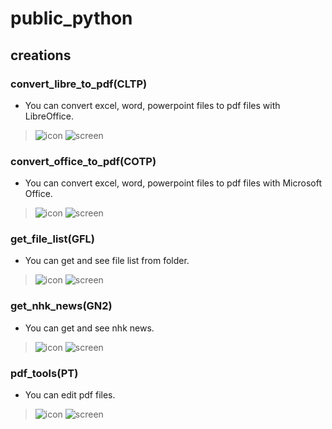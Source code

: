 # public_python
## creations
### convert_libre_to_pdf(CLTP)
* You can convert excel, word, powerpoint files to pdf files with LibreOffice.
> ![icon](https://res.cloudinary.com/nl-taiga-s/image/upload/v1757468193/icon_of_cltp_rgd7iq.svg)
> ![screen](https://res.cloudinary.com/nl-taiga-s/image/upload/v1757468194/screen_of_cltp_with_gui-v1.0.4_aszt7c.svg)
### convert_office_to_pdf(COTP)
* You can convert excel, word, powerpoint files to pdf files with Microsoft Office.
> ![icon](https://res.cloudinary.com/nl-taiga-s/image/upload/v1757468225/icon_of_cotp_poqzus.svg)
> ![screen](https://res.cloudinary.com/nl-taiga-s/image/upload/v1757468227/screen_of_cotp_with_gui-v1.0.4_kx32at.svg)
### get_file_list(GFL)
* You can get and see file list from folder.
> ![icon](https://res.cloudinary.com/nl-taiga-s/image/upload/v1757468251/icon_of_gfl_d2eyyf.svg)
> ![screen](https://res.cloudinary.com/nl-taiga-s/image/upload/v1757468251/screen_of_gfl_with_gui-v1.0.1_ay9etv.svg)
### get_nhk_news(GN2)
* You can get and see nhk news.
> ![icon](https://res.cloudinary.com/nl-taiga-s/image/upload/v1757468286/icon_of_gn2_ipztkx.svg)
> ![screen](https://res.cloudinary.com/nl-taiga-s/image/upload/v1757468287/screen_of_gn2_with_gui-v1.0.1_xygto6.svg)
### pdf_tools(PT)
* You can edit pdf files.
> ![icon](https://res.cloudinary.com/nl-taiga-s/image/upload/v1757468306/icon_of_pt_igi3yq.svg)
> ![screen](https://res.cloudinary.com/nl-taiga-s/image/upload/v1757468308/screen_of_pt_with_gui-v1.0.1_lehohp.svg)
